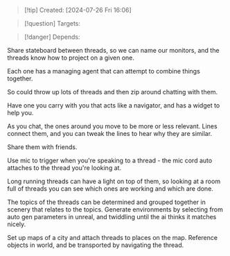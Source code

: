 
>[!tip] Created: [2024-07-26 Fri 16:06]

>[!question] Targets: 

>[!danger] Depends: 

Share stateboard between threads, so we can name our monitors, and the threads know how to project on a given one.

Each one has a managing agent that can attempt to combine things together.

So could throw up lots of threads and then zip around chatting with them.

Have one you carry with you that acts like a navigator, and has a widget to help you.

As you chat, the ones around you move to be more or less relevant.  Lines connect them, and you can tweak the lines to hear why they are similar.

Share them with friends.

Use mic to trigger when you're speaking to a thread - the mic cord auto attaches to the thread you're looking at.

Long running threads can have a light on top of them, so looking at a room full of threads you can see which ones are working and which are done.

The topics of the threads can be determined and grouped together in scenery that relates to the topics.  Generate environments by selecting from auto gen parameters in unreal, and twiddling until the ai thinks it matches nicely.

Set up maps of a city and attach threads to places on the map.  Reference objects in world, and be transported by navigating the thread.